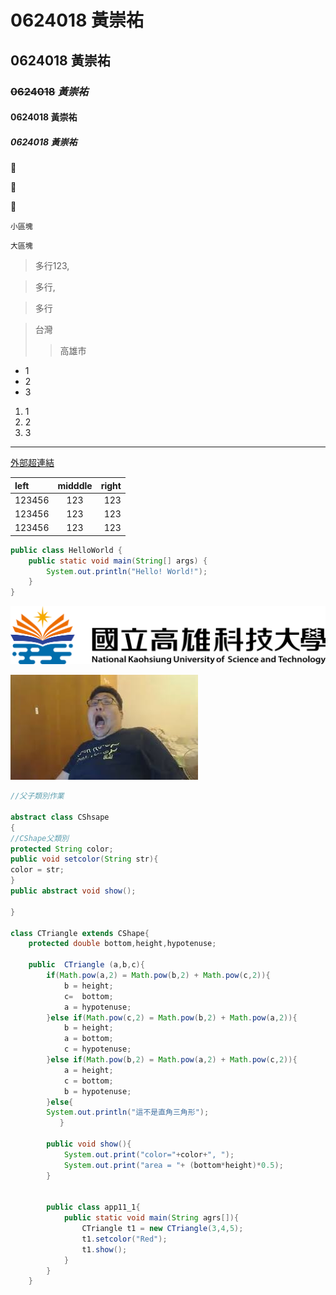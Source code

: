 # 0624018 **黃崇祐**

## 0624018 黃崇祐

### ~~0624018~~ *黃崇祐*

#### 0624018 黃崇祐

##### 0624018 黃崇祐

:chicken:

:chicken:

:chicken:

`小區塊`

```大區塊```

> 多行123,

> 多行,

> 多行

>台灣
>>高雄市

* 1
* 2
* 3

1. 1
2. 2
3. 3

***

[外部超連結](https:\\tw.yahoo.com)

|   left  |   midddle  |   right  |
|:--------|:----------:|---------:|
|123456|123|123|
|123456|123|123|
|123456|123|123|

```java
public class HelloWorld {
    public static void main(String[] args) {
        System.out.println("Hello! World!");
    }
}
```


![NKUST](nkust.png)

[![AAA](DONDON.jpg)](https://www.youtube.com/watch?v=AhMhjkYMU5k)


```java
//父子類別作業

abstract class CShsape 
{
//CShape父類別
protected String color;
public void setcolor(String str){
color = str;
}
public abstract void show();

}

class CTriangle extends CShape{
    protected double bottom,height,hypotenuse;
    
    public  CTriangle (a,b,c){
        if(Math.pow(a,2) = Math.pow(b,2) + Math.pow(c,2)){
            b = height;
            c=  bottom;
            a = hypotenuse;
        }else if(Math.pow(c,2) = Math.pow(b,2) + Math.pow(a,2)){
            b = height;
            a = bottom;
            c = hypotenuse;
        }else if(Math.pow(b,2) = Math.pow(a,2) + Math.pow(c,2)){
            a = height;
            c = bottom;
            b = hypotenuse;
        }else{
        System.out.println("這不是直角三角形");
           }
           
        public void show(){
            System.out.print("color="+color+", ");
            System.out.print("area = "+ (bottom*height)*0.5);
        }
        
        
        public class app11_1{
            public static void main(String agrs[]){
                CTriangle t1 = new CTriangle(3,4,5);
                t1.setcolor("Red");
                t1.show();
            }
        }
    }
```
